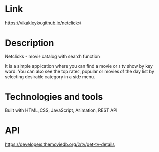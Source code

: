 # Link
https://vikakleyko.github.io/netclicks/

# Description
Netclicks - movie catalog with search function

It is a simple application where you can find a movie or a tv show by key word. You can also see the top rated, popular or movies of the day list by selecting desirable category in a side menu.

# Technologies and tools
Built with HTML, CSS, JavaScript, Animation, REST API

# API

https://developers.themoviedb.org/3/tv/get-tv-details



